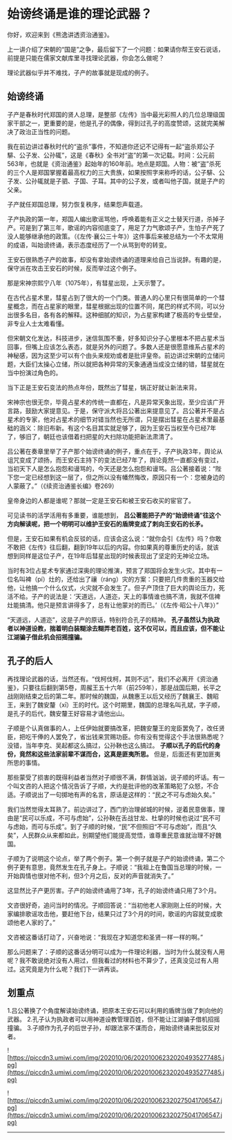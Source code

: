 # 始谤终诵是谁的理论武器？

你好，欢迎来到《熊逸讲透资治通鉴》。

上一讲介绍了宋朝的“国是”之争，最后留下了一个问题：如果请你帮王安石说话，前提是只能在儒家文献库里寻找理论武器，你会怎么做呢？

理论武器似乎并不难找，子产的故事就是现成的例子。

## 始谤终诵

子产是春秋时代郑国的贤人总理，是整部《左传》当中最光彩照人的几位总理级国家干部之一，更重要的是，他是孔子的偶像，得到过孔子的高度赞颂，这就完美解决了政治正当性的问题。

我在前边讲过春秋时代的“盗杀”事件，不知道你还记不记得有一起“盗杀郑公子騑、公子发、公孙辄”，这是《春秋》全书对“盗”的第一次记载。时间：公元前563年，也就是《资治通鉴》起始年的160年前。地点是郑国。人物：被“盗”杀死的三个人是郑国掌握着最高权力的三大贵族，如果按照字来称呼的话，公子騑、公子发、公孙辄就是子驷、子国、子耳。其中的公子发，或者叫他子国，就是子产的父亲。

子产就任郑国总理，努力恢复秩序，结果怨声载道。

子产执政的第一年，郑国人编出歌谣骂他，呼唤着能有正义之士替天行道，杀掉子产。可是到了第三年，歌谣的内容彻底变了，用足了力气歌颂子产，生怕子产死了没人能够继承他的政策。（《左传·襄公三十年》）这件事后来被总结为一个不太常用的成语，叫始谤终诵，表示态度经历了一个从骂到夸的转变。

王安石很熟悉子产的故事，却没有拿始谤终诵的道理来给自己当说辞。有趣的是，保守派在攻击王安石的时候，反而举过这个例子。

那是宋神宗熙宁八年（1075年），有彗星出现，上天示警了。

在古代占星术里，彗星占到了很大的一个门类。普通人的心里只有很简单的一个彗星概念，而在占星家的眼里，彗星根据出现的位置不同，尾巴的样式不同，可以分出很多名目，各有各的解释。这种细腻的知识，为占星家构建了极高的专业壁垒，非专业人士太难看懂。

但宋朝文化发达，科技进步，迷信氛围不重，好多知识分子心里根本不把占星术当回事，但嘴上应该怎么表态，就是另外的问题了。多数人还是很愿意维系占星术的神秘感，因为这至少可以有个由头来规劝或者是批评皇帝。前边讲过宋朝的立储问题，大臣们太操心立储，所以就把各种异常的天象通通当成没立储的错，彗星就在当中扮演过角色的。

当下正是王安石变法的热点年份，既然出了彗星，锅正好就让新法来背。

宋神宗也很无奈，毕竟占星术的传统一直都在，凡是异常天象出现，至少应该广开言路，鼓励大家提意见。于是，保守派大将吕公著出来提意见了。吕公著并不是占星术的专家，他对占星术的细节对错当然也无所谓，只是摆出彗星在占星术里最基础的涵义：除旧布新。有这个名目其实就足够了，因为王安石当权至今已经7年了，够旧了，朝廷也该借着扫把星的大扫除功能把新法肃清了。

吕公著在奏章里举了子产那个始谤终诵的例子，重点在于，子产执政3年，舆论从诅咒变成了颂扬，而王安石主持下的变法已经7年了，舆论竟然一直都没有变过，当初天下人是怎么抱怨和谩骂的，今天还是怎么抱怨和谩骂。吕公著接着说：“陛下您一定已经想到这一层了，但之所以没有幡然悔改，原因只有一个：您被身边的人蒙蔽了。”（《续资治通鉴长编》卷269）

皇帝身边的人都是谁呢？那就一定是王安石和被王安石收买的宦官了。

可见读书的活学活用有多重要，谁能想到， **吕公著能把子产的“始谤终诵”往这个方向解读呢，把一个明明可以维护王安石的盾牌变成了刺向王安石的长矛。**

但是，王安石如果有机会反驳的话，应该会这么说：“就你会引《左传》吗？你敢不敢把《左传》往后翻，翻到19年以后的内容。你如果真的尊重历史的话，就该想到同样是这位子产，在19年后彗星出现的时候表现出了坚定的无神论立场。

当时有3位占星术专家通过深奥的理论推演，预言了郑国将会发生火灾。其中有一位名叫裨（pí）灶的，还给出了禳（ráng）灾的方案：只要把几件贵重的玉器交给他，让他搞一个什么仪式，火灾就不会发生了。但子产顶住了巨大的舆论压力，死活不给。子产的说法是：‘天道远，人道迩，天上的事情谁也搞不清，我就不信裨灶能搞清。他只是预言讲得多了，总有让他蒙对的而已。’（《左传·昭公十八年》）”

“天道远，人道迩”，这是子产的原话，特别符合孔子的精神。 **孔子虽然认为执政者以神道设教，揣着明白装糊涂去糊弄老百姓，这不仅可以，而且应该，但不能让江湖骗子借此机会招摇撞骗。**

## 孔子的后人 

再找理论武器的话，当然还有。“伐柯伐柯，其则不远”，我们不必离开《资治通鉴》，只要往后翻到第5卷，周赧王五十六年（前259年），那是战国后期，长平之战刚刚结束之后的第二年。那时候的魏国，从魏惠王以后又经历了魏襄王、魏昭王，来到了魏安釐（xī）王的时代。这个时期里，魏国的总理名叫孔斌，字子顺，是孔子的后代，魏安釐王好容易才请他出山。

子顺是个认真做事的人，上任伊始就要搞改革，把魏安釐王的宠臣罢免了，改任贤臣，把吃干俸的人罢免了，省出钱来赏赐功臣。你有没有觉得这个手法很熟悉呢？没错，当年李克、吴起都这么搞过，公孙鞅也这么搞过。 **子顺以孔子的后代的身份，竟然和这些法家前辈不谋而合，这真是匪夷所思。** 但是，后面还有更加匪夷所思的事情。

那些蒙受了损害的既得利益者当然对子顺很不满，群情汹汹，说子顺的坏话。有一个叫文咨的人把这个情况告诉了子顺，大约是批评他的改革策略犯了众怒，不合适。子顺说出了一句掷地有声的名言，原话是这样的：“民之不可与虑始久矣。”

我们当然觉得太耳熟了。前边讲过了，西门豹治理邺城的时候，逆着民意做事，理由是“民可以乐成，不可与虑始”，公孙鞅在舌战甘龙、杜挚的时候也说过“民不可与虑始，而可与乐成”。到了子顺的时候，“民”不但照旧“不可与虑始”，而且“久矣”，人民群众从来都如此，别期望他们能提高觉悟，谁尊重民意谁就治理不好魏国。

子顺为了说明这个论点，举了两个例子。第一个例子就是子产的始谤终诵，第二个例子更有意思，竟然发生在孔子身上。子顺说：“我祖上在鲁国当总理的时候，一开始舆情也很对他不利，但3个月之后，反对的声音就消失了。”

这显然比子产更厉害。子产的始谤终诵用了3年，孔子的始谤终诵只用了3个月。

文咨很好奇，追问当时的情况。子顺回答说：“当初他老人家刚刚上任的时候，大家编排歌谣攻击他，要赶他下台，结果只过了3个月的时间，歌谣的内容就变成歌颂他老人家的了。”

文咨被这番话打动了，兴奋地说：“我现在才知道您和圣贤一样一样的啊。”

那么问题来了：子顺的这番话分明可以成为一件理论利器，当时为什么就没有人用呢？我不敢说绝对没有人用过，但我看过的材料也不算少了，还真没见过有人用过。这究竟是为什么呢？我们下一讲再谈。

## 划重点

1.吕公著换了个角度解读始谤终诵，把原本王安石可以利用的盾牌当做了刺向他的武器。
2.孔子认为执政者可以用神道设教管理百姓，但不能让江湖骗子借机招摇撞骗。
3.子顺作为孔子的后世子孙，却跟法家不谋而合，用始谤终诵来批驳反对者。

![https://piccdn3.umiwi.com/img/202010/06/202010062320204935277485.jpg](https://piccdn3.umiwi.com/img/202010/06/202010062320204935277485.jpg)

![https://piccdn3.umiwi.com/img/202010/06/202010062320275041706547.jpg](https://piccdn3.umiwi.com/img/202010/06/202010062320275041706547.jpg)

---
